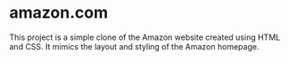 # amazon.com
This project is a simple clone of the Amazon website created using HTML and CSS. It mimics the layout and styling of the Amazon homepage.
